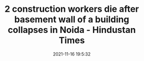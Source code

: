 ---
"title": "2 construction workers die after basement wall of a building collapses in Noida - Hindustan Times"
"date": "2021-11-16 19:5:32"
"feed_name": "GOOGLENEWSCONSTRUCTION"
"feed_website": "https://news.google.com/search?q=construction%2Bincident&hl=en-US&gl=US&ceid=US:en"
"feed_rss": "https://news.google.com/rss/search?q=construction%2Bincident&hl=en-US&gl=US&ceid=US:en"
"link": "https://www.hindustantimes.com/cities/noida-news/2-construction-workers-die-after-basement-wall-of-a-building-collapses-in-noida-101637089532360.html"
"source": "{'href': 'https://www.hindustantimes.com', 'title': 'Hindustan Times'}"
"file": "_posts/2021-1-1-2a959266342b19db7e73cbb3cdde173108796937.md"
"accident": "1"
"drilling": "0"
"dead": "2"
"injured": "0"
"arrested": "0"
"place": "noida"
"where": "construction site"
"causes": "collapse"
"place_uri": "http://en.wikipedia.org/wiki/Noida"
---